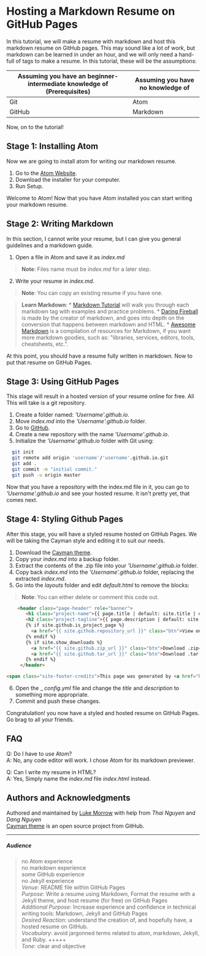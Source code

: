 # Hosting a Markdown Resume on GitHub Pages
In this tutorial, we will make a resume with markdown and host this markdown resume on GitHub pages. This may sound like a lot of work, but markdown can be learned in under an hour, and we will only need a hand-full of tags to make a resume. In this tutorial, these will be the assumptions:  

| Assuming you have an beginner-intermediate knowledge of (Prerequisites) | Assuming you have no knowledge of |  
|---|---|  
| Git  |  Atom |  
| GitHub | Markdown |  

Now, on to the tutorial!

## Stage 1: Installing Atom
Now we are going to install atom for writing our markdown resume.
1. Go to the [Atom Website](https://atom.io/).
2. Download the installer for your computer.
3. Run Setup.  

Welcome to Atom!
Now that you have Atom installed you can start writing your markdown resume.

## Stage 2: Writing Markdown
In this section, I cannot write your resume, but I can give you general guidelines and a markdown guide.
1. Open a file in Atom and save it as _index.md_
  >**Note**: Files name must be _index.md_ for a later step.

2. Write your resume in _index.md_.
  >**Note**: You can copy an existing resume if you have one.  

  >**Learn Markdown**:
    * [Markdown Tutorial](https://www.markdowntutorial.com/) will walk you through each markdown tag with examples and practice problems.
    * [Daring Fireball](https://daringfireball.net/projects/markdown/basics) is made by the creator of markdown, and goes into depth on the conversion that happens between markdown and HTML.
    * [Awesome Markdown](https://github.com/mundimark/awesome-markdown) is a compilation of resources for Markdown, if you want more markdown goodies, such as: "libraries, services, editors, tools, cheatsheets, etc.".

At this point, you should have a resume fully written in markdown. Now to put that resume on GitHub Pages.

## Stage 3: Using GitHub Pages
This stage will result in a hosted version of your resume online for free. All This will take is a git repository.
1. Create a folder named: _'Username'.github.io_.
2. Move _index.md_ into the _'Username'.github.io_ folder.
3. Go to [GitHub](https://github.com/).
4. Create a new repository with the name _'Username'.github.io_.
5. Initialize the _'Username'.github.io_ folder with Git using:  

```bash
  git init
  git remote add origin 'username'/'username'.github.io.git
  git add .
  git commit -m "initial commit."
  git push -u origin master
```

Now that you have a repository with the index.md file in it, you can go to _'Username'.github.io_ and see your hosted resume. It isn't pretty yet, that comes next.

## Stage 4: Styling Github Pages
After this stage, you will have a styled resume hosted on GitHub Pages. We will be taking the Cayman style and editing it to suit our needs.  
1. Download the [Cayman theme](https://pages-themes.github.io/cayman/).
2. Copy your _index.md_ into a backup folder.
3. Extract the contents of the .zip file into your _'Username'.github.io_ folder.
4. Copy back _index.md_ into the _'Username'.github.io_ folder, replacing the extracted _index.md_.
5. Go into the _layouts_ folder and edit _default.html_ to remove the blocks:
>**Note**: You can either delete or comment this code out.

```html
    <header class="page-header" role="banner">
       <h1 class="project-name">{{ page.title | default: site.title | default: site.github.repository_name }}</h1>
       <h2 class="project-tagline">{{ page.description | default: site.description | default: site.github.project_tagline }}</h2>
       {% if site.github.is_project_page %}
         <a href="{{ site.github.repository_url }}" class="btn">View on GitHub</a>
       {% endif %}
       {% if site.show_downloads %}
         <a href="{{ site.github.zip_url }}" class="btn">Download .zip</a>
         <a href="{{ site.github.tar_url }}" class="btn">Download .tar.gz</a>
       {% endif %}
     </header>
   ```
   ```html
   <span class="site-footer-credits">This page was generated by <a href="https://pages.github.com">GitHub Pages</a>.</span>
   ```
6. Open the _ _config.yml_ file and change the _title_ and _description_ to something more appropriate.  
7. Commit and push these changes.

Congratulation! you now have a styled and hosted resume on GitHub Pages. Go brag to all your friends.

## FAQ
  Q: Do I have to use Atom?   
  A: No, any code editor will work. I chose Atom for its markdown previewer.

  Q: Can I write my resume in HTML?  
  A: Yes, Simply name the _index.md_ file _index.html_ instead.

## Authors and Acknowledgments
Authored and maintained by [Luke Morrow](https://github.com/LukeBMorrow/) with help from _Thai Nguyen_ and _Dang Nguyen_  
[Cayman theme](https://github.com/pages-themes/cayman) is an open source project from GitHub.
___

##### Audience
>no Atom experience  
  no markdown experience  
  some GitHub experience  
  no Jekyll experience    
  _Venue_: README file within GitHub Pages  
  _Purpose_: Write a resume using Markdown, Format the resume with a Jekyll theme, and host resume (for free) on GitHub Pages  
  _Additional Purpose_: Increase experience and confidence in technical writing tools: Markdown, Jekyll and GitHub Pages  
  _Desired Reaction_: understand the creation of, and hopefully have, a hosted resume on GitHub.  
  _Vocabulary_: avoid jargonned terms related to atom, markdown, Jekyll, and Ruby. +++++  
  _Tone_: clear and objective  
